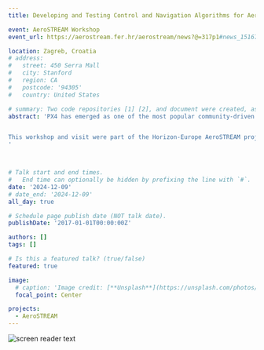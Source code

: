 ```yaml
---
title: Developing and Testing Control and Navigation Algorithms for Aerial Robots with PX4 and ROS 2

event: AeroSTREAM Workshop
event_url: https://aerostream.fer.hr/aerostream/news?@=317p1#news_151676

location: Zagreb, Croatia
# address:
#   street: 450 Serra Mall
#   city: Stanford
#   region: CA
#   postcode: '94305'
#   country: United States

# summary: Two code repositories [1] [2], and document were created, as part of the training.  
abstract: 'PX4 has emerged as one of the most popular community-driven open-source autopilots for Drones. On the other hand, ROS 2 is a set of software libraries and tools for building robot applications and can be seen as the robotics community standard for middleware. In this training, we will present an overview on how to develop and test Control and Navigation Algorithms for Aerial Robots with PX4 and ROS 2.


This workshop and visit were part of the Horizon-Europe AeroSTREAM project.
'



# Talk start and end times.
#   End time can optionally be hidden by prefixing the line with `#`.
date: '2024-12-09'
# date_end: '2024-12-09'
all_day: true

# Schedule page publish date (NOT talk date).
publishDate: '2017-01-01T00:00:00Z'

authors: []
tags: []

# Is this a featured talk? (true/false)
featured: true

image:
  # caption: 'Image credit: [**Unsplash**](https://unsplash.com/photos/bzdhc5b3Bxs)'
  focal_point: Center

projects:
  - AeroSTREAM
---
```


![screen reader text](discussion.JPG)
